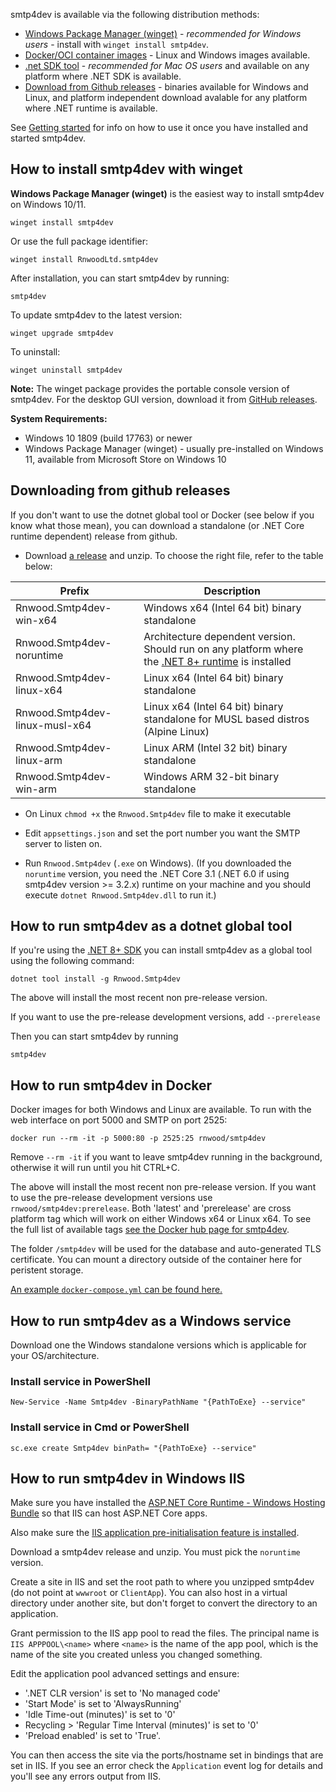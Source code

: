 smtp4dev is available via the following distribution methods:
- [Windows Package Manager (winget)](#how-to-install-smtp4dev-with-winget) - *recommended for Windows users* - install with `winget install smtp4dev`.
- [Docker/OCI container images](#how-to-run-smtp4dev-in-docker) - Linux and Windows images available.
- [.net SDK tool](#how-to-run-smtp4dev-as-a-dotnet-global-tool) - *recommended for Mac OS users* and available on any platform where .NET SDK is available.
- [Download from Github releases](#downloading-from-github-releases) - binaries available for Windows and Linux, and platform independent download avalable for any platform where .NET runtime is available.

See [Getting started](Getting-Started.md) for info on how to use it once you have installed and started smtp4dev.

## How to install smtp4dev with winget

**Windows Package Manager (winget)** is the easiest way to install smtp4dev on Windows 10/11.

```
winget install smtp4dev
```

Or use the full package identifier:

```
winget install RnwoodLtd.smtp4dev
```

After installation, you can start smtp4dev by running:

```
smtp4dev
```

To update smtp4dev to the latest version:

```
winget upgrade smtp4dev
```

To uninstall:

```
winget uninstall smtp4dev
```

**Note:** The winget package provides the portable console version of smtp4dev. For the desktop GUI version, download it from [GitHub releases](#downloading-from-github-releases).

**System Requirements:**
- Windows 10 1809 (build 17763) or newer
- Windows Package Manager (winget) - usually pre-installed on Windows 11, available from Microsoft Store on Windows 10


## Downloading from github releases 

If you don't want to use the dotnet global tool or Docker (see below if you know what those mean), you can download a standalone (or .NET Core runtime dependent) release from github.

- Download [a release](https://github.com/rnwood/smtp4dev/releases) and unzip. To choose the right file, refer to the table below:

| Prefix | Description |
| -      | -           |
| Rnwood.Smtp4dev-win-x64 | Windows x64 (Intel 64 bit) binary standalone |
| Rnwood.Smtp4dev-noruntime | Architecture dependent version. Should run on any platform where the [.NET 8+ runtime](https://dotnet.microsoft.com/download/dotnet-core/current/runtime) is installed |
| Rnwood.Smtp4dev-linux-x64 | Linux x64 (Intel 64 bit) binary standalone |
| Rnwood.Smtp4dev-linux-musl-x64 | Linux x64 (Intel 64 bit) binary standalone for MUSL based distros (Alpine Linux) |
|Rnwood.Smtp4dev-linux-arm | Linux ARM (Intel 32 bit) binary standalone |
| Rnwood.Smtp4dev-win-arm | Windows ARM 32-bit binary standalone |

- On Linux `chmod +x` the `Rnwood.Smtp4dev` file to make it executable

- Edit ``appsettings.json`` and set the port number you want the SMTP server to listen on.

- Run `Rnwood.Smtp4dev` (`.exe` on Windows). (If you downloaded the ``noruntime`` version, you need the .NET Core 3.1 (.NET 6.0 if using smtp4dev version >= 3.2.x) runtime on your machine and you should execute ``dotnet Rnwood.Smtp4dev.dll`` to run it.)

## How to run smtp4dev as a dotnet global tool

If you're using the [.NET 8+ SDK](https://dotnet.microsoft.com/en-us/download/dotnet/latest) you can install smtp4dev as a global tool using the following command:
```
dotnet tool install -g Rnwood.Smtp4dev
```
The above will install the most recent non pre-release version.

If you want to use the pre-release development versions, add `--prerelease`

Then you can start smtp4dev by running
```
smtp4dev
```

## How to run smtp4dev in Docker
Docker images for both Windows and Linux are available. To run with the web interface on port 5000 and SMTP on port 2525:

```
docker run --rm -it -p 5000:80 -p 2525:25 rnwood/smtp4dev
```
Remove `--rm -it` if you want to leave smtp4dev running in the background, otherwise it will run until you hit CTRL+C.

The above will install the most recent non pre-release version. If you want to use the pre-release development versions use ``rnwood/smtp4dev:prerelease``. Both 'latest' and 'prerelease' are cross platform tag which will work on either Windows x64 or Linux x64. To see the full list of available tags [see the Docker hub page for smtp4dev](https://hub.docker.com/r/rnwood/smtp4dev/tags/).

The folder ``/smtp4dev`` will be used for the database and auto-generated TLS certificate. You can mount a directory outside of the container here for peristent storage.

[An example `docker-compose.yml` can be found here.](https://github.com/rnwood/smtp4dev/blob/master/docker-compose.yml)




## How to run smtp4dev as a Windows service

Download one the Windows standalone versions which is applicable for your OS/architecture.

### Install service in PowerShell

```
New-Service -Name Smtp4dev -BinaryPathName "{PathToExe} --service"
```

### Install service in Cmd or PowerShell

```
sc.exe create Smtp4dev binPath= "{PathToExe} --service"
```

## How to run smtp4dev in Windows IIS

Make sure you have installed the [ASP.NET Core Runtime - Windows Hosting Bundle](https://dotnet.microsoft.com/permalink/dotnetcore-current-windows-runtime-bundle-installer) so that IIS can host ASP.NET Core apps.

Also make sure the [IIS application pre-initialisation feature is installed](https://learn.microsoft.com/en-us/iis/get-started/whats-new-in-iis-8/iis-80-application-initialization#step-by-step-instructions).

Download a smtp4dev release and unzip. You must pick the `noruntime` version.

Create a site in IIS and set the root path to where you unzipped smtp4dev (do not point at `wwwroot` or `ClientApp`). You can also host in a virtual directory under another site, but don't forget to convert the directory to an application.

Grant permission to the IIS app pool to read the files. The principal name is `IIS APPPOOL\<name>` where `<name>` is the name of the app pool, which is the name of the site you created unless you changed something.

Edit the application pool advanced settings and ensure:
- '.NET CLR version' is set to 'No managed code'
- 'Start Mode' is set to 'AlwaysRunning'
- 'Idle Time-out (minutes)' is set to '0'
- Recycling > 'Regular Time Interval (minutes)' is set to '0'
- 'Preload enabled' is set to 'True'.

You can then access the site via the ports/hostname set in bindings that are set in IIS. If you see an error check the `Application` event log for details and you'll see any errors output from IIS.

